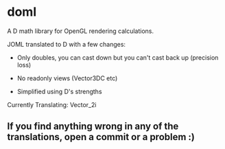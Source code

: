# doml
A D math library for OpenGL rendering calculations.

JOML translated to D with a few changes:

- Only doubles, you can cast down but you can't cast back up (precision loss)

- No readonly views (Vector3DC etc)

- Simplified using D's strengths

Currently Translating: Vector_2i

## If you find anything wrong in any of the translations, open a commit or a problem :)